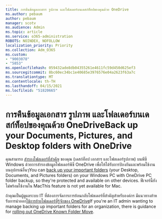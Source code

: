 ```yaml
---
title: การคืนข้อมูลเอกสาร รูปภาพ และโฟลเดอร์บนเดสก์ท็อปของคุณด้วย OneDrive
ms.author: pebaum
author: pebaum
manager: scotv
ms.audience: Admin
ms.topic: article
ms.service: o365-administration
ROBOTS: NOINDEX, NOFOLLOW
localization_priority: Priority
ms.collection: Adm_O365
ms.custom:
- "9003078"
- "5853"
ms.openlocfilehash: 059432ade8db04355261e4611fc59d450d625ef3
ms.sourcegitcommit: 8bc60ec34bc1e40685e3976576e04a2623f63a7c
ms.translationtype: MT
ms.contentlocale: th-TH
ms.lasthandoff: 04/15/2021
ms.locfileid: "51820665"
---
```

# <a name="back-up-your-documents-pictures-and-desktop-folders-with-onedrive"></a><span data-ttu-id="b1345-102">การคืนข้อมูลเอกสาร รูปภาพ และโฟลเดอร์บนเดสก์ท็อปของคุณด้วย OneDrive</span><span class="sxs-lookup"><span data-stu-id="b1345-102">Back up your Documents, Pictures, and Desktop folders with OneDrive</span></span>

<span data-ttu-id="b1345-103">คุณสามารถ [สํารองโฟลเดอร์ที่สําคัญ](https://support.office.com/article/d61a7930-a6fb-4b95-b28a-6552e77c3057)  ของคุณ (เดสก์ท็อป เอกสาร และโฟลเดอร์รูปภาพ) บนพีซี Windows ด้วยการสํารองข้อมูลโฟลเดอร์พีซี OneDrive เพื่อให้ได้รับการป้องกันและพร้อมใช้งานบนอุปกรณ์อื่นๆ</span><span class="sxs-lookup"><span data-stu-id="b1345-103">You can [back up your important folders](https://support.office.com/article/d61a7930-a6fb-4b95-b28a-6552e77c3057)  (your Desktop, Documents, and Pictures folders) on your Windows PC with OneDrive PC folder backup, so they're protected and available on other devices.</span></span> <span data-ttu-id="b1345-104">ฟีเจอร์นี้ยังไม่พร้อมใช้งานใน Mac</span><span class="sxs-lookup"><span data-stu-id="b1345-104">This feature is not yet available for Mac.</span></span>  

<span data-ttu-id="b1345-105">ถ้าคุณเป็นผู้ดูแลระบบ IT ที่ต้องการจัดการการย้อนกลับโฟลเดอร์ที่สําคัญสําหรับองค์กร มีแนวทางสําหรับการนําออก[ใช้การย้ายโฟลเดอร์ที่รู้จักของ OneDrive](https://docs.microsoft.com/onedrive/redirect-known-folders)</span><span class="sxs-lookup"><span data-stu-id="b1345-105">If you're an IT admin wanting to manage backing up important folders for an organization, there is guidance for [rolling out OneDrive Known Folder Move](https://docs.microsoft.com/onedrive/redirect-known-folders).</span></span>
